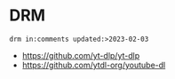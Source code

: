 # DRM

~~~
drm in:comments updated:>2023-02-03
~~~

- https://github.com/yt-dlp/yt-dlp
- https://github.com/ytdl-org/youtube-dl
